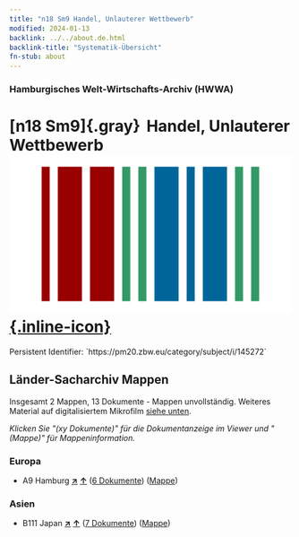 ```yaml
---
title: "n18 Sm9 Handel, Unlauterer Wettbewerb"
modified: 2024-01-13
backlink: ../../about.de.html
backlink-title: "Systematik-Übersicht"
fn-stub: about
---
```


### Hamburgisches Welt-Wirtschafts-Archiv (HWWA)

# [n18 Sm9]{.gray}&#8201; Handel, Unlauterer Wettbewerb &#160; [![Wikidata](/images/Wikidata-logo.svg "Wikidata"){.inline-icon}](http://www.wikidata.org/entity/Q104710931)

<div class="hint">Persistent Identifier: `https://pm20.zbw.eu/category/subject/i/145272`</div>







## Länder-Sacharchiv Mappen






Insgesamt 2 Mappen, 13 Dokumente - Mappen unvollständig. Weiteres Material auf digitalisiertem Mikrofilm [siehe unten](#filmsections).

_Klicken Sie "(xy Dokumente)" für die Dokumentanzeige im Viewer und "(Mappe)" für Mappeninformation._




### Europa

- A9 Hamburg [**&nearr;**](../../../geo/i/140905/about.de.html "Hamburg (alle Mappen)") [**&uarr;**](../../../geo/about.de.html#A9 "Ländersystematik") (<a href="https://pm20.zbw.eu/iiifview/folder/sh/140905,145272" title="über: Hamburg : Handel, Unlauterer Wettbewerb" target="_blank">6 Dokumente</a>) ([Mappe](../../../../folder/sh/1409xx/140905/1452xx/145272/about.de.html))

### Asien

- B111 Japan [**&nearr;**](../../../geo/i/141272/about.de.html "Japan (alle Mappen)") [**&uarr;**](../../../geo/about.de.html#B111 "Ländersystematik") (<a href="https://pm20.zbw.eu/iiifview/folder/sh/141272,145272" title="über: Japan : Handel, Unlauterer Wettbewerb" target="_blank">7 Dokumente</a>) ([Mappe](../../../../folder/sh/1412xx/141272/1452xx/145272/about.de.html))



<a id="filmsections" />













